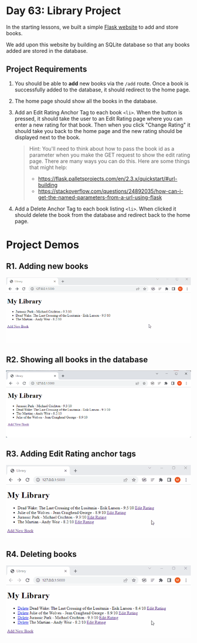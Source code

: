 # Day 63: Library Project

In the starting lessons, we built a simple [Flask website]("../starting-library/") to add and store books. 

We add upon this website by building an SQLite database so that any books added are stored in the database. 

## Project Requirements

1. You should be able to **add** new books via the `/add` route. Once a book is successfully added to the database, it should redirect to the home page.

2. The home page should show all the books in the database. 

3. Add an Edit Rating Anchor Tag to each book `<li>`. When the button is pressed, it should take the user to an Edit Rating page where you can enter a new rating for that book. Then when you click "Change Rating" it should take you back to the home page and the new rating should be displayed next to the book.

    >Hint: You'll need to think about how to pass the book id as a parameter when you make the GET request to show the edit rating page. There are many ways you can do this. Here are some things that might help:
    >- https://flask.palletsprojects.com/en/2.3.x/quickstart/#url-building
    >- https://stackoverflow.com/questions/24892035/how-can-i-get-the-named-parameters-from-a-url-using-flask

4. Add a Delete Anchor Tag to each book listing `<li>`. When clicked it should delete the book from the database and redirect back to the home page.

# Project Demos

## R1. Adding new books 

<img src="demos/req1_add_book.gif" alt="adding a new book">

## R2. Showing all books in the database

<img src="demos/req2_show_all_books.png" alt="showing all books">

## R3. Adding Edit Rating anchor tags

<img src="demos/req3_edit_rating.gif" alt="editing a book's rating">

## R4. Deleting books

<img src="demos/req4_delete_book.gif" alt="deleting a book">